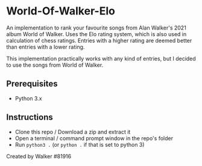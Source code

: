 # World-Of-Walker-Elo

An implementation to rank your favourite songs from Alan Walker's 2021 album World of Walker. Uses the Elo rating system, which is also used in calculation of chess ratings. Entries with a higher rating are deemed better than entries with a lower rating.


This implementation practically works with any kind of entries, but I decided to use the songs from World of Walker.


## Prerequisites
- Python 3.x

## Instructions
- Clone this repo / Download a zip and extract it
- Open a terminal / command prompt window in the repo's folder
- Run `python3 .` (or `python .` if that is set to python 3)

Created by Walker #81916
